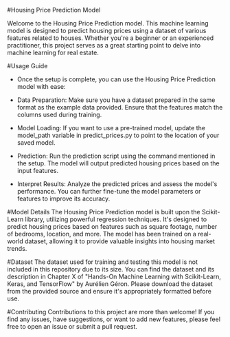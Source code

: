 #Housing Price Prediction Model

Welcome to the Housing Price Prediction model. This machine learning model is designed to predict housing prices using a dataset of various features related to houses. Whether you're a beginner or an experienced practitioner, this project serves as a great starting point to delve into machine learning for real estate.

#Usage Guide
- Once the setup is complete, you can use the Housing Price Prediction model with ease:

- Data Preparation: Make sure you have a dataset prepared in the same format as the example data provided. Ensure that the features match the columns used during training.

- Model Loading: If you want to use a pre-trained model, update the model_path variable in predict_prices.py to point to the location of your saved model.

- Prediction: Run the prediction script using the command mentioned in the setup. The model will output predicted housing prices based on the input features.

- Interpret Results: Analyze the predicted prices and assess the model's performance. You can further fine-tune the model parameters or features to improve its accuracy.

#Model Details
The Housing Price Prediction model is built upon the Scikit-Learn library, utilizing powerful regression techniques. It's designed to predict housing prices based on features such as square footage, number of bedrooms, location, and more. The model has been trained on a real-world dataset, allowing it to provide valuable insights into housing market trends.

#Dataset
The dataset used for training and testing this model is not included in this repository due to its size. You can find the dataset and its description in Chapter X of "Hands-On Machine Learning with Scikit-Learn, Keras, and TensorFlow" by Aurélien Géron. Please download the dataset from the provided source and ensure it's appropriately formatted before use.

#Contributing
Contributions to this project are more than welcome! If you find any issues, have suggestions, or want to add new features, please feel free to open an issue or submit a pull request.